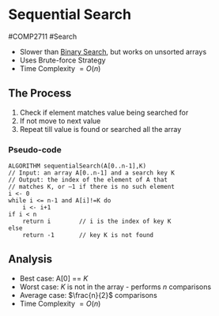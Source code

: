 # Sequential Search
#COMP2711 #Search
- Slower than [Binary Search](Binary%20Search.md), but works on unsorted arrays
- Uses Brute-force Strategy
- Time Complexity $= O(n)$
## The Process
1. Check if element matches value being searched for
2. If not move to next value
3. Repeat till value is found or searched all the array
### Pseudo-code
```pseudocode
ALGORITHM sequentialSearch(A[0..n-1],K)
// Input: an array A[0..n-1] and a search key K
// Output: the index of the element of A that
// matches K, or –1 if there is no such element
i <- 0
while i <= n-1 and A[i]!=K do
	i <- i+1
if i < n 
	return i        // i is the index of key K
else 
	return -1       // key K is not found
```
## Analysis
- Best case: A[0] == $K$
- Worst case: $K$ is not in the array - performs $n$ comparisons
- Average case: $\frac{n}{2}$ comparisons
- Time Complexity $= O(n)$